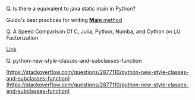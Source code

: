 Q. Is there a equivalent to java static main in Python?

Guido's best practices for writing [**Main** method](https://www.artima.com/weblogs/viewpost.jsp?thread=4829)

Q. A Speed Comparison Of C, Julia, Python, Numba, and Cython on LU Factorization

[Link](https://www.ibm.com/developerworks/community/blogs/jfp/entry/A_Comparison_Of_C_Julia_Python_Numba_Cython_Scipy_and_BLAS_on_LU_Factorization?lang=en)

Q. python-new-style-classes-and-subclasses-function

[https://stackoverflow.com/questions/2877110/python-new-style-classes-and-subclasses-function](https://stackoverflow.com/questions/2877110/python-new-style-classes-and-subclasses-function)


